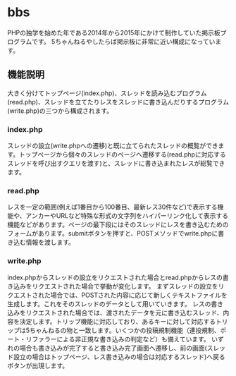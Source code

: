 # bbs
PHPの独学を始めた年である2014年から2015年にかけて制作していた掲示板プログラムです。
5ちゃんねるやしたらば掲示板に非常に近い構成になっています。
## 機能説明
大きく分けてトップページ(index.php)、スレッドを読み込むプログラム(read.php)、スレッドを立てたりレスをスレッドに書き込んだりするプログラム(write.php)の三つから構成されます。
### index.php
スレッドの設立(write.phpへの遷移)と既に立てられたスレッドの概覧ができます。トップページから個々のスレッドのページへ遷移する(read.phpに対応するスレッドを呼び出すクエリを渡す)と、スレッドに書き込まれたレスが総覧できます。
### read.php
レスを一定の範囲(例えば1番目から100番目、最新レス30件など)で表示する機能や、アンカーやURLなど特殊な形式の文字列をハイパーリンク化して表示する機能などがあります。ページの最下段にはそのスレッドにレスを書き込むためのフォームがあります。submitボタンを押すと、POSTメソッドでwrite.phpに書き込む情報を渡します。
### write.php
index.phpからスレッドの設立をリクエストされた場合とread.phpからレスの書き込みをリクエストされた場合で挙動が変化します。
まずスレッドの設立をリクエストされた場合では、POSTされた内容に応じて新しくテキストファイルを生成します。これをそのスレッドのデータとして用いていきます。
レスの書き込みをリクエストされた場合では、渡されたデータを元に書き込むスレッド、内容を決定します。トリップ機能に対応しており、あるキーに対して対応するトリップは5ちゃんねるの物と一致します。いくつかの投稿規制機能（連投規制、ポート・リファラーによる非正規な書き込みの判定など）も備えています。
いずれの場合も書き込みが完了すると書き込み完了画面へ遷移し、前の画面(スレッド設立の場合はトップページ、レス書き込みの場合は対応するスレッド)へ戻るボタンが出現します。